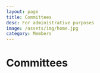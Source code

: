 ```yaml
---
layout: page
title: Committees
desc: For administrative purposes
image: /assets/img/home.jpg
category: Members
---
```


# Committees

